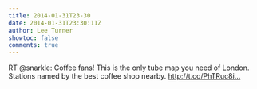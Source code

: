 ```yaml
---
title: 2014-01-31T23-30
date: 2014-01-31T23:30:11Z
author: Lee Turner
showtoc: false
comments: true
---
```


RT @snarkle: Coffee fans! This is the only tube map you need of London. Stations named by the best coffee shop nearby. http://t.co/PhTRuc8i…

